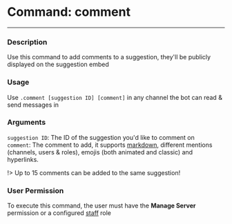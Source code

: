 # Command: comment
---
### Description
Use this command to add comments to a suggestion, they'll be publicly displayed on the suggestion embed

### Usage
Use `.comment [suggestion ID] [comment]` in any channel the bot can read & send messages in

### Arguments
`suggestion ID`: The ID of the suggestion you'd like to comment on\
`comment`: The comment to add, it supports [markdown](https://support.discord.com/hc/en-us/articles/210298617), different mentions (channels, users & roles), emojis (both animated and classic) and hyperlinks. 

!> Up to 15 comments can be added to the same suggestion!

### User Permission
To execute this command, the user must have the **Manage Server** permission or a configured [staff](/config/staffroles.md) role

 
